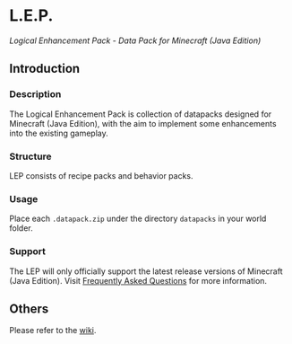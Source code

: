 # L.E.P.
_Logical Enhancement Pack - Data Pack for Minecraft (Java Edition)_
## Introduction
### Description
The Logical Enhancement Pack is collection of datapacks designed for Minecraft (Java Edition), with the aim to implement some enhancements into the existing gameplay.
### Structure
LEP consists of recipe packs and behavior packs. 
### Usage
Place each `.datapack.zip` under the directory `datapacks` in your world folder.
### Support
The LEP will only officially support the latest release versions of Minecraft (Java Edition). Visit [Frequently Asked Questions](https://github.com/mcpmedia/lep/wiki/Frequently-Asked-Questions) for more information.
## Others
Please refer to the [wiki](https://github.com/mcpmedia/lep/wiki).
